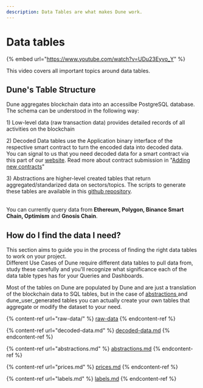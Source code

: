 ```yaml
---
description: Data Tables are what makes Dune work.
---
```


# Data tables



{% embed url="https://www.youtube.com/watch?v=UDu23Eyvo_Y" %}

This video covers all important topics around data tables.

## Dune's Table Structure

Dune aggregates blockchain data into an accessilbe PostgreSQL database. The schema can be understood in the following way:

1\) Low-level data (raw transaction data) provides detailed records of all activities on the blockchain&#x20;

2\) Decoded Data tables use the Application binary interface of the respective smart contract to turn the encoded data into decoded data. \
You can signal to us that you need decoded data for a smart contract via this part of our [website](https://dune.xyz/contracts/new). Read more about contract submission in "[Adding new contracts](../../duneapp/adding-new-contracts.md)"

3\) Abstractions are higher-level created tables that return aggregated/standarized data on sectors/topics. The scripts to generate these tables are available in this [github repository](https://github.com/duneanalytics/abstractions).

\
You can currently query data from **Ethereum, Polygon, Binance Smart Chain, Optimism** and **Gnosis Chain**.

## How do I find the data I need?

This section aims to guide you in the process of finding the right data tables to work on your project.\
Different Use Cases of Dune require different data tables to pull data from, study these carefully and you'll recognize what significance each of the data table types has for your Queries and Dashboards.

Most of the tables on Dune are populated by Dune and are just a translation of the blockchain data to SQL tables, but in the case of [abstractions ](abstractions.md)and dune\_user\_generated tables you can actually create your own tables that aggregate or modify the dataset to your need.

{% content-ref url="raw-data/" %}
[raw-data](raw-data/)
{% endcontent-ref %}

{% content-ref url="decoded-data.md" %}
[decoded-data.md](decoded-data.md)
{% endcontent-ref %}

{% content-ref url="abstractions.md" %}
[abstractions.md](abstractions.md)
{% endcontent-ref %}

{% content-ref url="prices.md" %}
[prices.md](prices.md)
{% endcontent-ref %}

{% content-ref url="labels.md" %}
[labels.md](labels.md)
{% endcontent-ref %}
